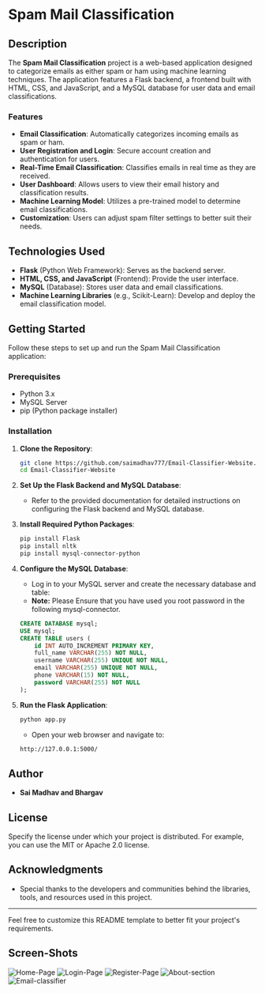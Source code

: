 # Spam Mail Classification

## Description

The **Spam Mail Classification** project is a web-based application designed to categorize emails as either spam or ham using machine learning techniques. The application features a Flask backend, a frontend built with HTML, CSS, and JavaScript, and a MySQL database for user data and email classifications.

### Features

- **Email Classification**: Automatically categorizes incoming emails as spam or ham.
- **User Registration and Login**: Secure account creation and authentication for users.
- **Real-Time Email Classification**: Classifies emails in real time as they are received.
- **User Dashboard**: Allows users to view their email history and classification results.
- **Machine Learning Model**: Utilizes a pre-trained model to determine email classifications.
- **Customization**: Users can adjust spam filter settings to better suit their needs.

## Technologies Used

- **Flask** (Python Web Framework): Serves as the backend server.
- **HTML, CSS, and JavaScript** (Frontend): Provide the user interface.
- **MySQL** (Database): Stores user data and email classifications.
- **Machine Learning Libraries** (e.g., Scikit-Learn): Develop and deploy the email classification model.

## Getting Started

Follow these steps to set up and run the Spam Mail Classification application:

### Prerequisites

- Python 3.x
- MySQL Server
- pip (Python package installer)

### Installation

1. **Clone the Repository**:

   ```bash
   git clone https://github.com/saimadhav777/Email-Classifier-Website.git
   cd Email-Classifier-Website
   ```

2. **Set Up the Flask Backend and MySQL Database**:
   - Refer to the provided documentation for detailed instructions on configuring the Flask backend and MySQL database.

3. **Install Required Python Packages**:

   ```bash
   pip install Flask
   pip install nltk
   pip install mysql-connector-python
   ```

4. **Configure the MySQL Database**:
   - Log in to your MySQL server and create the necessary database and table:
   - **Note:** Please Ensure that you have used you root password in the following mysql-connector.

   ```sql
   CREATE DATABASE mysql;
   USE mysql;
   CREATE TABLE users (
       id INT AUTO_INCREMENT PRIMARY KEY,
       full_name VARCHAR(255) NOT NULL,
       username VARCHAR(255) UNIQUE NOT NULL,
       email VARCHAR(255) UNIQUE NOT NULL,
       phone VARCHAR(15) NOT NULL,
       password VARCHAR(255) NOT NULL
   );
   ```

5. **Run the Flask Application**:

   ```bash
   python app.py
   ```

   - Open your web browser and navigate to:

   ```bash
   http://127.0.0.1:5000/
   ```

## Author

- **Sai Madhav and Bhargav**

## License

Specify the license under which your project is distributed. For example, you can use the MIT or Apache 2.0 license.

## Acknowledgments

- Special thanks to the developers and communities behind the libraries, tools, and resources used in this project.

---

Feel free to customize this README template to better fit your project's requirements.

## Screen-Shots
![Home-Page](Home-page.png)
![Login-Page](Login-page.png)
![Register-Page](Register-page.png)
![About-section](About-section-1.png)
![Email-classifier](Email-classifier.png)